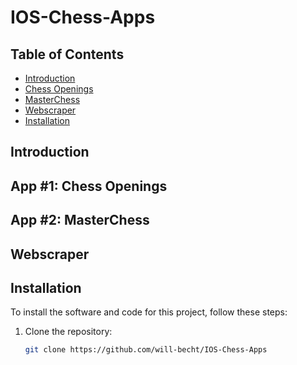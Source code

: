 # IOS-Chess-Apps

## Table of Contents
- [Introduction](#introduction)
- [Chess Openings](#chess-openings)
- [MasterChess](#masterchess)
- [Webscraper](#webscraper)
- [Installation](#installation)

## Introduction


## App #1: Chess Openings


## App #2: MasterChess


## Webscraper


## Installation
To install the software and code for this project, follow these steps:

1. Clone the repository:
   ```bash
   git clone https://github.com/will-becht/IOS-Chess-Apps